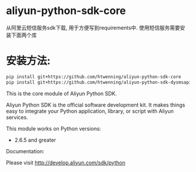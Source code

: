 aliyun-python-sdk-core
======================

从阿里云短信服务sdk下载, 用于方便写到requirements中. 
使用短信服务需要安装下面两个库

安装方法:
===

```bash
pip install git+https://github.com/htwenning/aliyun-python-sdk-core
pip install git+https://github.com/htwenning/aliyun-python-sdk-dysmsapi
```


This is the core module of Aliyun Python SDK.

Aliyun Python SDK is the official software development kit. It makes things easy to integrate your Python application,
library, or script with Aliyun services.

This module works on Python versions:

   * 2.6.5 and greater


Documentation:

Please visit http://develop.aliyun.com/sdk/python